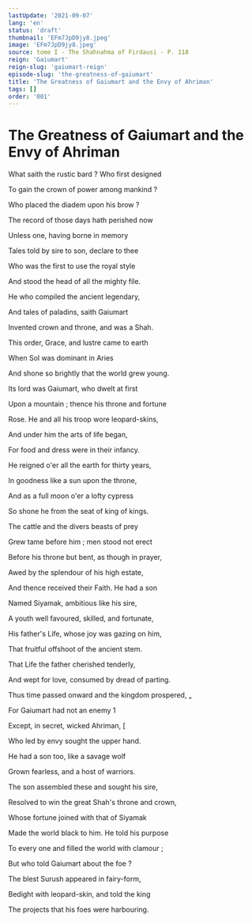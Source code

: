 ```yaml
---
lastUpdate: '2021-09-07'
lang: 'en'
status: 'draft'
thumbnail: 'EFm7JpD9jy8.jpeg'
image: 'EFm7JpD9jy8.jpeg'
source: tome I - The Shahnahma of Firdausi - P. 118
reign: 'Gaiumart'
reign-slug: 'gaiumart-reign'
episode-slug: 'the-greatness-of-gaiumart'
title: 'The Greatness of Gaiumart and the Envy of Ahriman'
tags: []
order: '001'
---
```


<!-- LTeX: language=en -->

# The Greatness of Gaiumart and the Envy of Ahriman

What saith the rustic bard ? Who first designed

To gain the crown of power among mankind ?

Who placed the diadem upon his brow ?

The record of those days hath perished now

Unless one, having borne in memory

Tales told by sire to son, declare to thee

Who was the first to use the royal style

And stood the head of all the mighty file.

He who compiled the ancient legendary,

And tales of paladins, saith Gaiumart

Invented crown and throne, and was a Shah.

This order, Grace, and lustre came to earth

When Sol was dominant in Aries

And shone so brightly that the world grew young.

Its lord was Gaiumart, who dwelt at first

Upon a mountain ; thence his throne and fortune

Rose. He and all his troop wore leopard-skins,

And under him the arts of life began,

For food and dress were in their infancy.

He reigned o'er all the earth for thirty years,

In goodness like a sun upon the throne,

And as a full moon o'er a lofty cypress

So shone he from the seat of king of kings.

The cattle and the divers beasts of prey

Grew tame before him ; men stood not erect

Before his throne but bent, as though in prayer,

Awed by the splendour of his high estate,

And thence received their Faith. He had a son

Named Siyamak, ambitious like his sire,

A youth well favoured, skilled, and fortunate,

His father's Life, whose joy was gazing on him,

That fruitful offshoot of the ancient stem.

That Life the father cherished tenderly,

And wept for love, consumed by dread of parting.

Thus time passed onward and the kingdom prospered, „

For Gaiumart had not an enemy 1

Except, in secret, wicked Ahriman, [

Who led by envy sought the upper hand.

He had a son too, like a savage wolf

Grown fearless, and a host of warriors.

The son assembled these and sought his sire,

Resolved to win the great Shah's throne and crown,

Whose fortune joined with that of Siyamak

Made the world black to him. He told his purpose

To every one and filled the world with clamour ;

But who told Gaiumart about the foe ?

The blest Surush appeared in fairy-form,

Bedight with leopard-skin, and told the king

The projects that his foes were harbouring.
